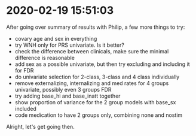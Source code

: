 # 2020-02-19 15:51:03

After going over summary of results with Philip, a few more things to try:

* covary age and sex in everything
* try WNH only for PRS univariate. Is it better?
* check the difference between clinicals, make sure the minimal difference is reasonable
* add sex as a possible univariate, but then try excluding and including it for FDR
* do univariate selection for 2-class, 3-class and 4 class individually
* remove externalizing, internalizing and med rates for 4 groups univariate,
  possibly even 3 groups FDR
* try adding base_hi and base_inatt together
* show proportion of variance for the 2 group models with base_sx included
* code medication to have 2 groups only, combining none and nostim

Alright, let's get going then.